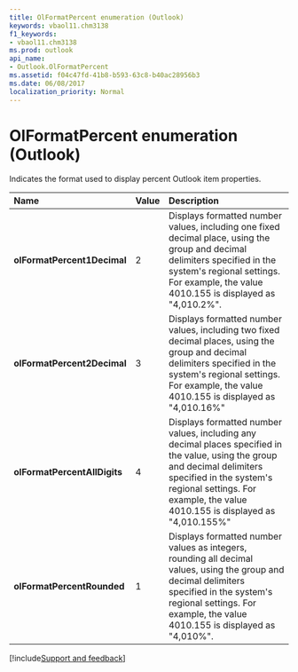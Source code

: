 ```yaml
---
title: OlFormatPercent enumeration (Outlook)
keywords: vbaol11.chm3138
f1_keywords:
- vbaol11.chm3138
ms.prod: outlook
api_name:
- Outlook.OlFormatPercent
ms.assetid: f04c47fd-41b8-b593-63c8-b40ac28956b3
ms.date: 06/08/2017
localization_priority: Normal
---
```



# OlFormatPercent enumeration (Outlook)

Indicates the format used to display percent Outlook item properties.



|Name|Value|Description|
|:-----|:-----|:-----|
| **olFormatPercent1Decimal**|2|Displays formatted number values, including one fixed decimal place, using the group and decimal delimiters specified in the system's regional settings. For example, the value 4010.155 is displayed as "4,010.2%".|
| **olFormatPercent2Decimal**|3|Displays formatted number values, including two fixed decimal places, using the group and decimal delimiters specified in the system's regional settings. For example, the value 4010.155 is displayed as "4,010.16%"|
| **olFormatPercentAllDigits**|4|Displays formatted number values, including any decimal places specified in the value, using the group and decimal delimiters specified in the system's regional settings. For example, the value 4010.155 is displayed as "4,010.155%"|
| **olFormatPercentRounded**|1|Displays formatted number values as integers, rounding all decimal values, using the group and decimal delimiters specified in the system's regional settings. For example, the value 4010.155 is displayed as "4,010%". |

[!include[Support and feedback](~/includes/feedback-boilerplate.md)]